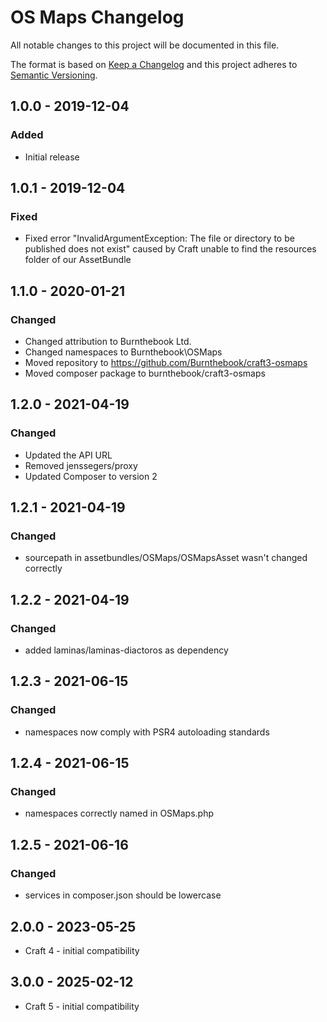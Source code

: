 # OS Maps Changelog

All notable changes to this project will be documented in this file.

The format is based on [Keep a Changelog](http://keepachangelog.com/) and this project adheres to [Semantic Versioning](http://semver.org/).

## 1.0.0 - 2019-12-04
### Added
- Initial release

## 1.0.1 - 2019-12-04
### Fixed
- Fixed error "InvalidArgumentException: The file or directory to be published does not exist" caused by Craft unable to find the resources folder of our AssetBundle

## 1.1.0 - 2020-01-21
### Changed
- Changed attribution to Burnthebook Ltd.
- Changed namespaces to Burnthebook\OSMaps
- Moved repository to https://github.com/Burnthebook/craft3-osmaps
- Moved composer package to burnthebook/craft3-osmaps

## 1.2.0 - 2021-04-19
### Changed
- Updated the API URL
- Removed jenssegers/proxy
- Updated Composer to version 2

## 1.2.1 - 2021-04-19
### Changed
- sourcepath in assetbundles/OSMaps/OSMapsAsset wasn't changed correctly 

## 1.2.2 - 2021-04-19
### Changed
- added laminas/laminas-diactoros as dependency

## 1.2.3 - 2021-06-15
### Changed
- namespaces now comply with PSR4 autoloading standards 

## 1.2.4 - 2021-06-15
### Changed
- namespaces correctly named in OSMaps.php 

## 1.2.5 - 2021-06-16
### Changed
- services in composer.json should be lowercase 

## 2.0.0 - 2023-05-25
- Craft 4 - initial compatibility

## 3.0.0 - 2025-02-12
- Craft 5 - initial compatibility